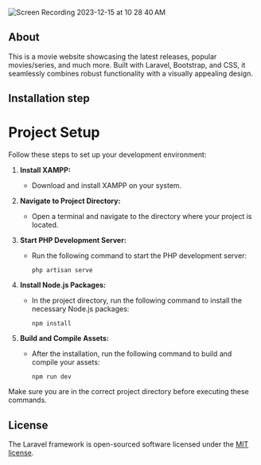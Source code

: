 
![Screen Recording 2023-12-15 at 10 28 40 AM](https://github.com/AKKM2243/mobieWeb/assets/112840942/e16ff93b-0173-4f86-8b03-42f8a815e7fc)
## About 

This is a movie website showcasing the latest releases, popular movies/series, and much more. Built with Laravel, Bootstrap, and CSS, it seamlessly combines robust functionality with a visually appealing design.


## Installation step

# Project Setup

Follow these steps to set up your development environment:

1. **Install XAMPP:**
   - Download and install XAMPP on your system.

2. **Navigate to Project Directory:**
   - Open a terminal and navigate to the directory where your project is located.

3. **Start PHP Development Server:**
   - Run the following command to start the PHP development server:
     ```
     php artisan serve
     ```

4. **Install Node.js Packages:**
   - In the project directory, run the following command to install the necessary Node.js packages:
     ```
     npm install
     ```

5. **Build and Compile Assets:**
   - After the installation, run the following command to build and compile your assets:
     ```
     npm run dev
     ```

Make sure you are in the correct project directory before executing these commands.




## License

The Laravel framework is open-sourced software licensed under the [MIT license](https://opensource.org/licenses/MIT).

